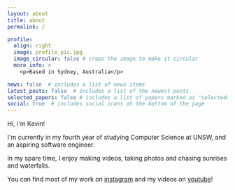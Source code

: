 ```yaml
---
layout: about
title: about
permalink: /

profile:
  align: right
  image: profile_pic.jpg
  image_circular: false # crops the image to make it circular
  more_info: >
    <p>Based in Sydney, Australia</p>

news: false  # includes a list of news items
latest_posts: false  # includes a list of the newest posts
selected_papers: false # includes a list of papers marked as "selected={true}"
social: true  # includes social icons at the bottom of the page
---
```


Hi, i'm Kevin!

I'm currently in my fourth year of studying Computer Science at UNSW, and an aspiring software engineer.

In my spare time, I enjoy making videos, taking photos and chasing sunrises and waterfalls.

You can find most of my work on [instagram](https://www.instagram.com/purplekev/) and my videos on [youtube](https://www.youtube.com/@purplekev17)!
